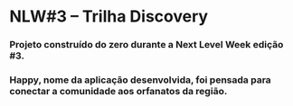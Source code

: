 # NLW#3 – Trilha Discovery

### Projeto construído do zero durante a Next Level Week edição #3.

### Happy, nome da aplicação desenvolvida, foi pensada para conectar a comunidade aos orfanatos da região.

